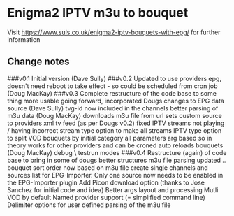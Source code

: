 # Enigma2 IPTV m3u to bouquet

Visit https://www.suls.co.uk/enigma2-iptv-bouquets-with-epg/ for further information

## Change notes
###v0.1
Initial version (Dave Sully)
###v0.2
Updated to use providers epg, doesn't need reboot to take effect - so could be scheduled from cron job (Doug MacKay)
###v0.3
Complete restructure of the code base to some thing more usable going forward, incorporated Dougs changes to EPG data source  (Dave Sully)
tvg-id now included in the channels
better parsing of m3u data (Doug MacKay)
downloads m3u file from url
sets custom source to providers xml tv feed (as per Dougs v0.2)
fixed IPTV streams not playing / having incorrect stream type
option to make all streams IPTV type
option to split VOD bouquets by initial category
all parameters arg based so in theory works for other providers and can be croned
auto reloads bouquets (Doug MacKay)
debug \ testrun modes
###v0.4
Restructure (again) of code base to bring in some of dougs better structures
m3u file parsing updated ..
bouquet sort order now based on m3u file
create single channels and sources list for EPG-Importer. Only one source now needs to be enabled in the EPG-Importer plugin
Add Picon download option (thanks to Jose Sanchez for initial code and idea)
Better args layout and processing
Mutli VOD by default
Named provider support (= simplified command line)
Delimiter options for user defined parsing of the m3u file

